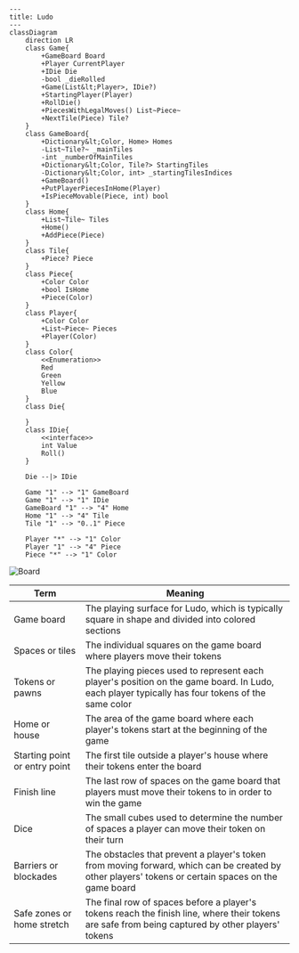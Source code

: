 ﻿```mermaid
---
title: Ludo
---
classDiagram
    direction LR
    class Game{
        +GameBoard Board
        +Player CurrentPlayer
        +IDie Die
        -bool _dieRolled
        +Game(List&lt;Player>, IDie?)
        +StartingPlayer(Player)
        +RollDie()
        +PiecesWithLegalMoves() List~Piece~
        +NextTile(Piece) Tile?
    }
    class GameBoard{
        +Dictionary&lt;Color, Home> Homes
        -List~Tile?~ _mainTiles
        -int _numberOfMainTiles
        +Dictionary&lt;Color, Tile?> StartingTiles
        -Dictionary&lt;Color, int> _startingTilesIndices
        +GameBoard()
        +PutPlayerPiecesInHome(Player)
        +IsPieceMovable(Piece, int) bool
    }
    class Home{
        +List~Tile~ Tiles
        +Home()
        +AddPiece(Piece)
    }
    class Tile{
        +Piece? Piece
    }
    class Piece{
        +Color Color
        +bool IsHome
        +Piece(Color)
    }
    class Player{
        +Color Color
        +List~Piece~ Pieces
        +Player(Color)
    }
    class Color{
        <<Enumeration>>
        Red
        Green
        Yellow
        Blue
    }
    class Die{
        
    }
    class IDie{
        <<interface>>
        int Value
        Roll()
    }
    
    Die --|> IDie
    
    Game "1" --> "1" GameBoard
    Game "1" --> "1" IDie
    GameBoard "1" --> "4" Home
    Home "1" --> "4" Tile
    Tile "1" --> "0..1" Piece
    
    Player "*" --> "1" Color
    Player "1" --> "4" Piece
    Piece "*" --> "1" Color
```

![Board](board.svg)

| Term                          | Meaning                                                                                                                                            |
|-------------------------------|----------------------------------------------------------------------------------------------------------------------------------------------------|
| Game board                    | The playing surface for Ludo, which is typically square in shape and divided into colored sections                                                 |
| Spaces or tiles               | The individual squares on the game board where players move their tokens                                                                           |
| Tokens or pawns               | The playing pieces used to represent each player's position on the game board. In Ludo, each player typically has four tokens of the same color    |
| Home or house                 | The area of the game board where each player's tokens start at the beginning of the game                                                           |
| Starting point or entry point | The first tile outside a player's house where their tokens enter the board                                                                         |
| Finish line                   | The last row of spaces on the game board that players must move their tokens to in order to win the game                                           |
| Dice                          | The small cubes used to determine the number of spaces a player can move their token on their turn                                                 |
| Barriers or blockades         | The obstacles that prevent a player's token from moving forward, which can be created by other players' tokens or certain spaces on the game board |
| Safe zones or home stretch    | The final row of spaces before a player's tokens reach the finish line, where their tokens are safe from being captured by other players' tokens   |
